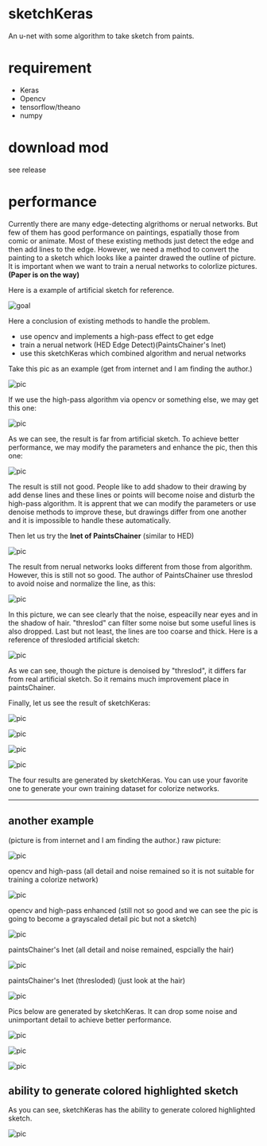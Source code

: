 # sketchKeras
An u-net with some algorithm to take sketch from paints.

# requirement
* Keras
* Opencv
* tensorflow/theano
* numpy

# download mod
see release

# performance
Currently there are many edge-detecting algrithoms or nerual networks. But few of them has good performance on paintings, espatially those from comic or animate. Most of these existing methods just detect the edge and then add lines to the edge. However, we need a method to convert the painting to a sketch which looks like a painter drawed the outline of picture. It is important when we want to train a nerual networks to colorlize pictures.**(Paper is on the way)**

Here is a example of artificial sketch for reference.

![goal](https://raw.githubusercontent.com/lllyasviel/sketchKeras/master/github/example.png)

Here a conclusion of existing methods to handle the problem.
* use opencv and implements a high-pass effect to get edge
* train a nerual network (HED Edge Detect)(PaintsChainer's lnet)
* use this sketchKeras which combined algorithm and nerual networks

Take this pic as an example (get from internet and I am finding the author.)

![pic](https://raw.githubusercontent.com/lllyasviel/sketchKeras/master/test1/raw.jpg)

If we use the high-pass algorithm via opencv or something else, we may get this one:

![pic](https://raw.githubusercontent.com/lllyasviel/sketchKeras/master/test1/opencv.jpg)

As we can see, the result is far from artificial sketch. To achieve better performance, we may modify the parameters and enhance the pic, then this one:

![pic](https://raw.githubusercontent.com/lllyasviel/sketchKeras/master/test1/opencv_enhanced.jpg)

The result is still not good. People like to add shadow to their drawing by add dense lines and these lines or points will become noise and disturb the high-pass algorithm. It is apprent that we can modify the parameters or use denoise methods to improve these, but drawings differ from one another and it is impossible to handle these automatically.

Then let us try the **lnet of PaintsChainer** (similar to HED)

![pic](https://raw.githubusercontent.com/lllyasviel/sketchKeras/master/test1/paintsChainer_lnet.jpg)

The result from nerual networks looks different from those from algorithm. However, this is still not so good.
The author of PaintsChainer use threslod to avoid noise and normalize the line, as this:

![pic](https://raw.githubusercontent.com/lllyasviel/sketchKeras/master/test1/paintsChainer_lnet_threshold.jpg)

In this picture, we can see clearly that the noise, espeacilly near eyes and in the shadow of hair. "threslod" can filter some noise but some useful lines is also dropped. Last but not least, the lines are too coarse and thick. Here is a reference of thresloded artificial sketch:

![pic](https://raw.githubusercontent.com/lllyasviel/sketchKeras/master/github/example.jpg)

As we can see, though the picture is denoised by "threslod", it differs far from real artificial sketch. So it remains much improvement place in paintsChainer.

Finally, let us see the result of sketchKeras:

![pic](https://raw.githubusercontent.com/lllyasviel/sketchKeras/master/test1/sketchKeras.jpg)

![pic](https://raw.githubusercontent.com/lllyasviel/sketchKeras/master/test1/sketchKeras_enhanced.jpg)

![pic](https://raw.githubusercontent.com/lllyasviel/sketchKeras/master/test1/sketchKeras_pured.jpg)

![pic](https://raw.githubusercontent.com/lllyasviel/sketchKeras/master/test1/sketchKeras_colored.jpg)

The four results are generated by sketchKeras. You can use your favorite one to generate your own training dataset for colorize networks.

---

## another example

(picture is from internet and I am finding the author.)
raw picture:

![pic](https://raw.githubusercontent.com/lllyasviel/sketchKeras/master/test2/raw.jpg)

opencv and high-pass (all detail and noise remained so it is not suitable for training a colorize network)

![pic](https://raw.githubusercontent.com/lllyasviel/sketchKeras/master/test2/opencv.jpg)

opencv and high-pass enhanced (still not so good and we can see the pic is going to become a grayscaled detail pic but not a sketch)

![pic](https://raw.githubusercontent.com/lllyasviel/sketchKeras/master/test2/opencv_enhanced.jpg)

paintsChainer's lnet (all detail and noise remained, espcially the hair)

![pic](https://raw.githubusercontent.com/lllyasviel/sketchKeras/master/test2/paintsChainer_lnet.jpg)

paintsChainer's lnet (thresloded) (just look at the hair)

![pic](https://raw.githubusercontent.com/lllyasviel/sketchKeras/master/test2/paintsChainer_lnet_threshold.jpg)

Pics below are generated by sketchKeras. It can drop some noise and unimportant detail to achieve better performance.

![pic](https://raw.githubusercontent.com/lllyasviel/sketchKeras/master/test2/sketchKeras.jpg)

![pic](https://raw.githubusercontent.com/lllyasviel/sketchKeras/master/test2/sketchKeras_enhanced.jpg)

![pic](https://raw.githubusercontent.com/lllyasviel/sketchKeras/master/test2/sketchKeras_pured.jpg)

## ability to generate colored highlighted sketch

As you can see, sketchKeras has the ability to generate colored highlighted sketch.

![pic](https://raw.githubusercontent.com/lllyasviel/sketchKeras/master/test2/sketchKeras_colored.jpg)
